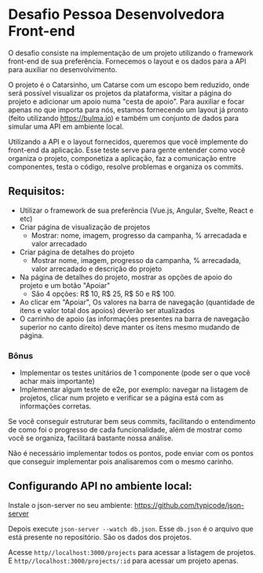 # Desafio Pessoa Desenvolvedora Front-end

O desafio consiste na implementação de um projeto utilizando o framework front-end de sua preferência. Fornecemos o layout e os dados para a API para auxiliar no desenvolvimento.

O projeto é o Catarsinho, um Catarse com um escopo bem reduzido, onde será possível visualizar os projetos da plataforma, visitar a página do projeto e adicionar um apoio numa "cesta de apoio". Para auxiliar e focar apenas no que importa para nós, estamos fornecendo um layout já pronto (feito utilizando https://bulma.io) e também um conjunto de dados para simular uma API em ambiente local.

Utilizando a API e o layout fornecidos, queremos que você implemente do front-end da aplicação. Esse teste serve para gente entender como você organiza o projeto, componetiza a aplicação, faz a comunicação entre componentes, testa o código, resolve problemas e organiza os commits.

## Requisitos:

- Utilizar o framework de sua preferência (Vue.js, Angular, Svelte, React e etc)
- Criar página de visualização de projetos
  - Mostrar: nome, imagem, progresso da campanha, % arrecadada e valor arrecadado
- Criar página de detalhes do projeto
  - Mostrar nome, imagem, progresso da campanha, % arrecadada, valor arrecadado e descrição do projeto
- Na página de detalhes do projeto, mostrar as opções de apoio do projeto e um botão "Apoiar"
  - São 4 opções: R$ 10, R$ 25, R$ 50 e R$ 100.
- Ao clicar em "Apoiar", Os valores na barra de navegação (quantidade de itens e valor total dos apoios) deverão ser atualizados
- O carrinho de apoio (as informações presentes na barra de navegação superior no canto direito) deve manter os itens mesmo mudando de página.

### Bônus
- Implementar os testes unitários de 1 componente (pode ser o que você achar mais importante)
- Implementar algum teste de e2e, por exemplo: navegar na listagem de projetos, clicar num projeto e verificar se a página está com as informações corretas.

Se você conseguir estruturar bem seus commits, facilitando o entendimento de como foi o progresso de cada funcionalidade, além de mostrar como você se organiza, facilitará bastante nossa análise.

Não é necessário implementar todos os pontos, pode enviar com os pontos que conseguir implementar pois analisaremos com o mesmo carinho.

## Configurando API no ambiente local:

Instale o json-server no seu ambiente: https://github.com/typicode/json-server

Depois execute `json-server --watch db.json`. Esse `db.json` é o arquivo que está presente no repositório. São os dados dos projetos.

Acesse `http//localhost:3000/projects` para acessar a listagem de projetos. E `http//localhost:3000/projects/:id` para acessar um projeto apenas.
